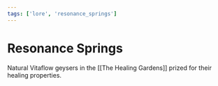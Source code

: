 ```yaml
---
tags: ['lore', 'resonance_springs']
---
```


# Resonance Springs
Natural Vitaflow geysers in the [[The Healing Gardens]] prized for their healing properties.